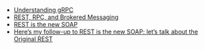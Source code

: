 - [Understanding gRPC](https://betterprogramming.pub/understanding-grpc-60737b23e79e)
- [REST, RPC, and Brokered Messaging](https://medium.com/@natemurthy/rest-rpc-and-brokered-messaging-b775aeb0db3)
- [REST is the new SOAP](https://medium.com/free-code-camp/rest-is-the-new-soap-97ff6c09896d)
- [Here’s my follow-up to REST is the new SOAP: let’s talk about the Original REST](https://medium.com/free-code-camp/follow-up-to-rest-is-the-new-soap-the-origins-of-rest-21c59d243438)